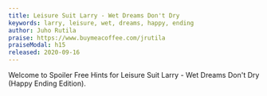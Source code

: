 ```yaml
---
title: Leisure Suit Larry - Wet Dreams Don't Dry
keywords: larry, leisure, wet, dreams, happy, ending
author: Juho Rutila
praise: https://www.buymeacoffee.com/jrutila
praiseModal: h15
released: 2020-09-16
---
```


Welcome to Spoiler Free Hints for Leisure Suit Larry - Wet Dreams Don't Dry (Happy Ending Edition).

